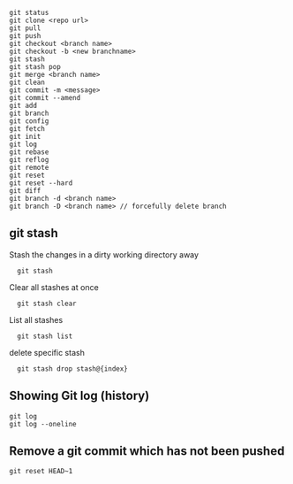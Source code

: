 ```
git status
git clone <repo url>
git pull
git push
git checkout <branch name>
git checkout -b <new branchname>
git stash
git stash pop
git merge <branch name>
git clean
git commit -m <message>
git commit --amend
git add
git branch
git config
git fetch
git init
git log
git rebase
git reflog
git remote
git reset
git reset --hard
git diff
git branch -d <branch name>
git branch -D <branch name> // forcefully delete branch
```

## git stash
Stash the changes in a dirty working directory away
```
  git stash
```
Clear all stashes at once
```
  git stash clear
```
List all stashes
```
  git stash list
```
delete specific stash
```
  git stash drop stash@{index}
```
## Showing Git log (history)
```
git log
git log --oneline
```

## Remove a git commit which has not been pushed
```
git reset HEAD~1
```
